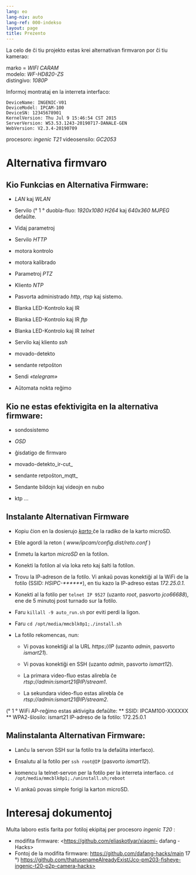 ```yaml
---
lang: eo
lang-niv: auto
lang-ref: 000-indekso
layout: page
title: Prezento
---
```


La celo de ĉi tiu projekto estas krei alternativan firmvaron por ĉi tiu kamerao:

marko = _WIFI CARAM_  
modelo: _WF-HD820-ZS_  
distingivo: _1080P_

Informoj montrataj en la interreta interfaco:
```
DeviceName: INGENIC-V01
DeviceModel: IPCAM-100
DeviceSN: 12345678901
KernelVersion: Thu Jul 9 15:46:54 CST 2015
ServerVersion: WS3.53.1243-20190717-DANALE-GEN
WebVersion: V2.3.4-20190709
```

procesoro: _ingenic T21_
videosensilo: _GC2053_

# Alternativa firmvaro

## Kio Funkcias en Alternativa Firmware:

* _LAN_ kaj _WLAN_

* Servilo (° 1 ° duobla-fluo: _1920x1080 H264_ kaj _640x360 MJPEG_ defaŭlte. 

* Vidaj parametroj

* Servilo _HTTP_

* motora kontrolo

* motora kalibrado

* Parametroj _PTZ_

* Kliento _NTP_

* Pasvorta administrado _http_, _rtsp_ kaj sistemo. 

* Blanka LED-Kontrolo kaj IR

* Blanka LED-Kontrolo kaj IR _ftp_

* Blanka LED-Kontrolo kaj IR _telnet_

* Servilo kaj kliento _ssh_

* movado-detekto

* sendante retpoŝton

* Sendi _«telegram»_

* Aŭtomata nokta reĝimo


## Kio ne estas efektivigita en la alternativa firmware:

* sondosistemo

* _OSD_

* ĝisdatigo de firmvaro

* movado-detekto_ir-cut_

* sendante retpoŝton_mqtt_

* Sendante bildojn kaj videojn en nubo

* ktp ...


## Instalante Alternativan Firmware

* Kopiu ĉion en la dosierujo [ _karto_ ](https://github.com/jmichault/ipcam-100/tree/master/karto) ĉe la radiko de la karto microSD.

* Eble agordi la reton ( _www/ipcam/config.dist/reto.conf_ )

* Enmetu la karton _microSD_ en la fotilon. 

* Konekti la fotilon al via loka reto kaj ŝalti la fotilon.

* Trovu la IP-adreson de la fotilo. Vi ankaŭ povas konektiĝi al la WiFi de la fotilo (SSID: _HSIPC-******_), en tiu kazo la IP-adreso estas _172.25.0.1_.

* Konekti al la fotilo per `telnet IP 9527` (uzanto _root_, pasvorto _jco66688_), ene de 5 minutoj post turnado sur la fotilo.

* Faru `killall -9 auto_run.sh` por eviti perdi la ligon.

* Faru `cd /opt/media/mmcblk0p1;./install.sh`

* La fotilo rekomencas, nun:

    * Vi povas konektiĝi al la URL _https://IP_ (uzanto _admin_, pasvorto _ismart21_).

    * Vi povas konektiĝi en SSH (uzanto _admin_, pasvorto _ismart12_).

    * La primara video-fluo estas alirebla ĉe _rtsp://admin:ismart21@IP/stream1_.

    * La sekundara video-fluo estas alirebla ĉe _rtsp://admin:ismart21@IP/stream2_.

(° 1 ° WiFi AP-reĝimo estas aktivigita defaŭlte:
    ** SSID: IPCAM100-XXXXXX
    ** WPA2-ŝlosilo: ismart21
IP-adreso de la fotilo: 172.25.0.1

## Malinstalanta Alternativan Firmware:

* Lanĉu la servon SSH sur la fotilo tra la defaŭlta interfaco).

* Ensalutu al la fotilo per `ssh root@IP` (pasvorto _ismart12_).

* komencu la telnet-servon per la fotilo per la interreta interfaco. `cd /opt/media/mmcblk0p1;./uninstall.sh;reboot`


* Vi ankaŭ povas simple forigi la karton microSD.


# Interesaj dokumentoj

Multa laboro estis farita por fotiloj ekipitaj per procesoro _ingenic T20_ :
* modifita firmware: <https://github.com/eliaskotlyar/xiaomi- dafang -Hacks>
* Fontoj de la modifita firmware: <https://github.com/dafang-hacks/main>
17 °) https://github.com/thatusenameAlreadyExist/Jco-pm203-fisheye-ingenic-t20-p2p-camera-hacks>

